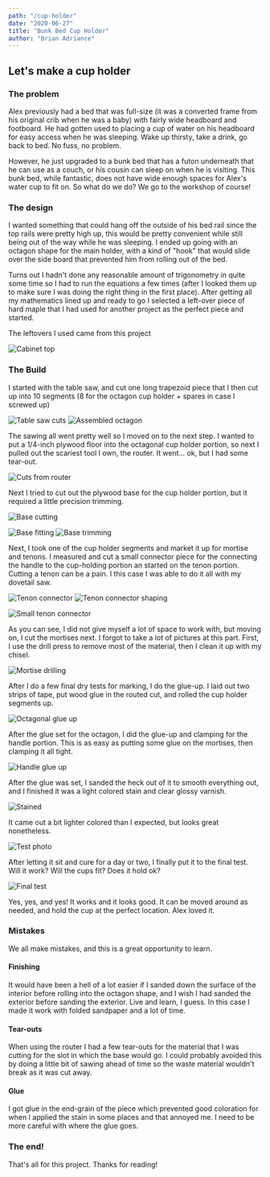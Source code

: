 ```yaml
---
path: "/cup-holder"
date: "2020-06-27"
title: "Bunk Bed Cup Holder"
author: "Brian Adriance"
---
```


## Let's make a cup holder

### The problem
Alex previously had a bed that was full-size (it was a converted frame from his original crib when he was a baby) with fairly wide headboard and footboard.
He had gotten used to placing a cup of water on his headboard for easy access when he was sleeping. Wake up thirsty, take a drink, go back to bed. No fuss,
no problem.

However, he just upgraded to a bunk bed that has a futon underneath that he can use as a couch, or his cousin can sleep on when he is visiting. This bunk 
bed, while fantastic, does not have wide enough spaces for Alex's water cup to fit on. So what do we do? We go to the workshop of course!

### The design

I wanted something that could hang off the outside of his bed rail since the top rails were pretty high up, this would be pretty convenient while still being
out of the way while he was sleeping. I ended up going with an octagon shape for the main holder, with a kind of "hook" that would slide over the side board
that prevented him from rolling out of the bed.

Turns out I hadn't done any reasonable amount of trigonometry in quite some time so I had to run the equations a few times (after I looked them up to make sure
I was doing the right thing in the first place). After getting all my mathematics lined up and ready to go I selected a left-over piece of hard maple that I 
had used for another project as the perfect piece and started.

The leftovers I used came from this project

![Cabinet top](https://res.cloudinary.com/dgqmwqi0v/image/upload/q_auto,f_auto,w_800/blog-posts/cup-holder/IMG-6432_eyypyx)

### The Build
I started with the table saw, and cut one long trapezoid piece that I then cut up into 10 segments (8 for the octagon cup holder + spares in case I screwed up)

![Table saw cuts](https://res.cloudinary.com/dgqmwqi0v/image/upload/q_auto,f_auto,w_400/blog-posts/cup-holder/IMG_6648_h4ypco)
![Assembled octagon](https://res.cloudinary.com/dgqmwqi0v/image/upload/q_auto,f_auto,h_400/blog-posts/cup-holder/IMG_6651_uakdkv)

The sawing all went pretty well so I moved on to the next step. I wanted to put a 1/4-inch plywood floor into the octagonal cup holder portion, so next I pulled
out the scariest tool I own, the router. It went... ok, but I had some tear-out.

![Cuts from router](https://res.cloudinary.com/dgqmwqi0v/image/upload/q_auto,f_auto,w_800/blog-posts/cup-holder/IMG_6674_p2jnie)

Next I tried to cut out the plywood base for the cup holder portion, but it required a little precision trimming.

![Base cutting](https://res.cloudinary.com/dgqmwqi0v/image/upload/q_auto,f_auto,w_800/blog-posts/cup-holder/IMG_6678_jkjn4s)

![Base fitting](https://res.cloudinary.com/dgqmwqi0v/image/upload/q_auto,f_auto,w_400/blog-posts/cup-holder/IMG_6677_pz7vgb)
![Base trimming](https://res.cloudinary.com/dgqmwqi0v/image/upload/q_auto,f_auto,w_400/blog-posts/cup-holder/IMG_6680_rwkoqf)

Next, I took one of the cup holder segments and market it up for mortise and tenons. I measured and cut a small connector piece for the connecting the handle
to the cup-holding portion an started on the tenon portion. Cutting a tenon can be a pain. I this case I was able to do it all with my dovetail saw.

![Tenon connector](https://res.cloudinary.com/dgqmwqi0v/image/upload/q_auto,f_auto,w_400/blog-posts/cup-holder/IMG_6655_sx749g)
![Tenon connector shaping](https://res.cloudinary.com/dgqmwqi0v/image/upload/q_auto,f_auto,w_400/blog-posts/cup-holder/IMG_6656_zpkz1f)

![Small tenon connector](https://res.cloudinary.com/dgqmwqi0v/image/upload/q_auto,f_auto,w_800/blog-posts/cup-holder/IMG_6698_iovmgr)

As you can see, I did not give myself a lot of space to work with, but moving on, I cut the mortises next. I forgot to take a lot of pictures at this part.
First, I use the drill press to remove most of the material, then I clean it up with my chisel. 

![Mortise drilling](https://res.cloudinary.com/dgqmwqi0v/image/upload/q_auto,f_auto,w_800/blog-posts/cup-holder/IMG_6657_qhfsom)

After I do a few final dry tests for marking, I do the glue-up. I laid out two strips of tape, put wood glue in the routed cut, and
rolled the cup holder segments up.

![Octagonal glue up](https://res.cloudinary.com/dgqmwqi0v/image/upload/q_auto,f_auto,w_800/blog-posts/cup-holder/IMG_6682_awhwos)

After the glue set for the octagon, I did the glue-up and clamping for the handle portion. This is as easy as putting some glue on the mortises, then clamping it all tight.

![Handle glue up](https://res.cloudinary.com/dgqmwqi0v/image/upload/q_auto,f_auto,w_800/blog-posts/cup-holder/IMG_6700_tdfw8t)

After the glue was set, I sanded the heck out of it to smooth everything out, and I finished it was a light colored stain and clear glossy varnish.

![Stained](https://res.cloudinary.com/dgqmwqi0v/image/upload/q_auto,f_auto,w_800/blog-posts/cup-holder/IMG_6707_jpvvmx)

It came out a bit lighter colored than I expected, but looks great nonetheless.

![Test photo](https://res.cloudinary.com/dgqmwqi0v/image/upload/q_auto,f_auto,w_800/blog-posts/cup-holder/IMG_6728_yxzwf3)

After letting it sit and cure for a day or two, I finally put it to the final test. Will it work? Will the cups fit? Does it hold ok?

![Final test](https://res.cloudinary.com/dgqmwqi0v/image/upload/q_auto,f_auto,w_800/blog-posts/cup-holder/IMG_6729_pe2urh)

Yes, yes, and yes! It works and it looks good. It can be moved around as needed, and hold the cup at the perfect location. Alex loved it.

### Mistakes
We all make mistakes, and this is a great opportunity to learn.

#### Finishing
It would have been a hell of a lot easier if I sanded down the surface of the interior before rolling into the octagon shape, and I wish I had sanded the exterior before
sanding the exterior. Live and learn, I guess. In this case I made it work with folded sandpaper and a lot of time.

#### Tear-outs
When using the router I had a few tear-outs for the material that I was cutting for the slot in which the base would go. I could probably avoided this by doing a little
bit of sawing ahead of time so the waste material wouldn't break as it was cut away.

#### Glue
I got glue in the end-grain of the piece which prevented good coloration for when I applied the stain in some places and that annoyed me. I need to be more careful with where
the glue goes.

### The end!
That's all for this project. Thanks for reading!